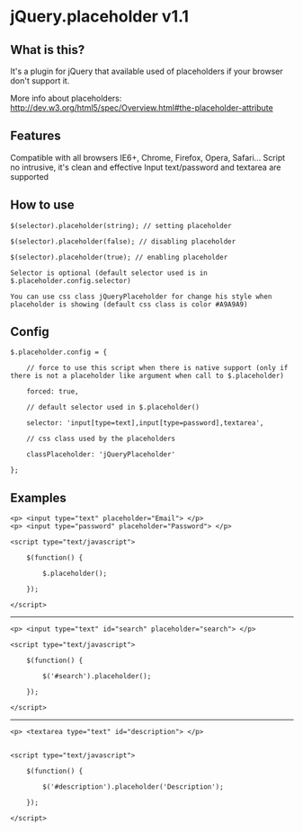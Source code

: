 jQuery.placeholder v1.1
==================================================

What is this?
--------------------------------------

It's a plugin for jQuery that available used of placeholders if your browser don't support it.

More info about placeholders: http://dev.w3.org/html5/spec/Overview.html#the-placeholder-attribute

Features
--------------------------------------

Compatible with all browsers IE6+, Chrome, Firefox, Opera, Safari...
Script no intrusive, it's clean and effective
Input text/password and textarea are supported
	
How to use
--------------------------------------

	$(selector).placeholder(string); // setting placeholder
	
	$(selector).placeholder(false); // disabling placeholder
	
	$(selector).placeholder(true); // enabling placeholder
	
	Selector is optional (default selector used is in $.placeholder.config.selector)
	
	You can use css class jQueryPlaceholder for change his style when placeholder is showing (default css class is color #A9A9A9)

	
Config
--------------------------------------

	$.placeholder.config = {
	
		// force to use this script when there is native support (only if there is not a placeholder like argument when call to $.placeholder)
		 
		forced: true,
	
		// default selector used in $.placeholder()
		
		selector: 'input[type=text],input[type=password],textarea',

		// css class used by the placeholders
		
		classPlaceholder: 'jQueryPlaceholder'
		
	};
	
Examples
--------------------------------------

	<p> <input type="text" placeholder="Email"> </p>
	<p> <input type="password" placeholder="Password"> </p>

	<script type="text/javascript">

		$(function() {

			$.placeholder();
			
		});
		
	</script>
	
--------------------------------------

	<p> <input type="text" id="search" placeholder="search"> </p>

	<script type="text/javascript">

		$(function() {

			$('#search').placeholder();

		});
		
	</script>
	
--------------------------------------

	<p> <textarea type="text" id="description"> </p>

	
	<script type="text/javascript">

		$(function() {

			$('#description').placeholder('Description');
			
		});
		
	</script>
